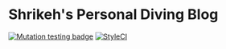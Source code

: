 # Shrikeh's Personal Diving Blog
[![Mutation testing badge](https://img.shields.io/endpoint?style=flat-square&url=https%3A%2F%2Fbadge-api.stryker-mutator.io%2Fgithub.com%2Fshrikeh%2Fscuba-diving%2Fmaster)](https://dashboard.stryker-mutator.io/reports/github.com/shrikeh/scuba-diving/master)
[![StyleCI](https://styleci.io/repos/236858731/shield?branch=master)](https://styleci.io/repos/236858731)
